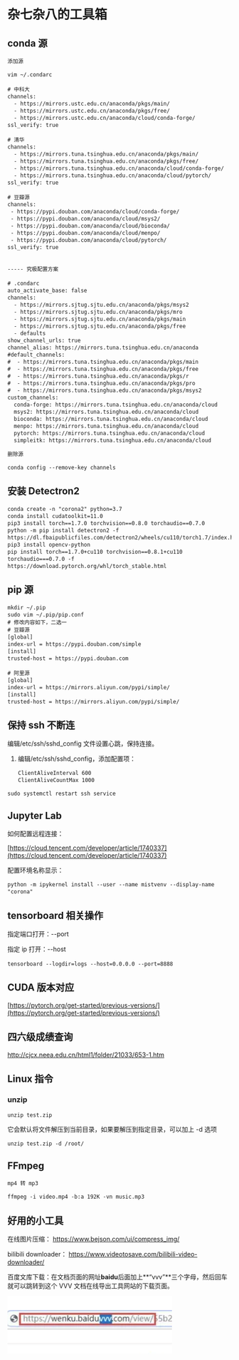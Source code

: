 # 杂七杂八的工具箱

## conda 源

`添加源`

```shell
vim ~/.condarc

# 中科大
channels:
  - https://mirrors.ustc.edu.cn/anaconda/pkgs/main/
  - https://mirrors.ustc.edu.cn/anaconda/pkgs/free/
  - https://mirrors.ustc.edu.cn/anaconda/cloud/conda-forge/
ssl_verify: true
  
# 清华
channels:
  - https://mirrors.tuna.tsinghua.edu.cn/anaconda/pkgs/main/
  - https://mirrors.tuna.tsinghua.edu.cn/anaconda/pkgs/free/
  - https://mirrors.tuna.tsinghua.edu.cn/anaconda/cloud/conda-forge/
  - https://mirrors.tuna.tsinghua.edu.cn/anaconda/cloud/pytorch/
ssl_verify: true
  
# 豆瓣源
channels:
 - https://pypi.douban.com/anaconda/cloud/conda-forge/
 - https://pypi.douban.com/anaconda/cloud/msys2/
 - https://pypi.douban.com/anaconda/cloud/bioconda/
 - https://pypi.douban.com/anaconda/cloud/menpo/
 - https://pypi.douban.com/anaconda/cloud/pytorch/
ssl_verify: true


----- 究极配置方案

# .condarc
auto_activate_base: false
channels:
  - https://mirrors.sjtug.sjtu.edu.cn/anaconda/pkgs/msys2
  - https://mirrors.sjtug.sjtu.edu.cn/anaconda/pkgs/mro
  - https://mirrors.sjtug.sjtu.edu.cn/anaconda/pkgs/main
  - https://mirrors.sjtug.sjtu.edu.cn/anaconda/pkgs/free
  - defaults
show_channel_urls: true
channel_alias: https://mirrors.tuna.tsinghua.edu.cn/anaconda
#default_channels:
#  - https://mirrors.tuna.tsinghua.edu.cn/anaconda/pkgs/main
#  - https://mirrors.tuna.tsinghua.edu.cn/anaconda/pkgs/free
#  - https://mirrors.tuna.tsinghua.edu.cn/anaconda/pkgs/r
#  - https://mirrors.tuna.tsinghua.edu.cn/anaconda/pkgs/pro
#  - https://mirrors.tuna.tsinghua.edu.cn/anaconda/pkgs/msys2
custom_channels:
  conda-forge: https://mirrors.tuna.tsinghua.edu.cn/anaconda/cloud
  msys2: https://mirrors.tuna.tsinghua.edu.cn/anaconda/cloud
  bioconda: https://mirrors.tuna.tsinghua.edu.cn/anaconda/cloud
  menpo: https://mirrors.tuna.tsinghua.edu.cn/anaconda/cloud
  pytorch: https://mirrors.tuna.tsinghua.edu.cn/anaconda/cloud
  simpleitk: https://mirrors.tuna.tsinghua.edu.cn/anaconda/cloud
```

`删除源`

```shell
conda config --remove-key channels
```

## 安装 Detectron2

```shell
conda create -n "corona2" python=3.7
conda install cudatoolkit=11.0
pip3 install torch==1.7.0 torchvision==0.8.0 torchaudio==0.7.0
python -m pip install detectron2 -f https://dl.fbaipublicfiles.com/detectron2/wheels/cu110/torch1.7/index.html
pip3 install opencv-python
pip install torch==1.7.0+cu110 torchvision==0.8.1+cu110 torchaudio===0.7.0 -f https://download.pytorch.org/whl/torch_stable.html
```

## pip 源

```shell
mkdir ~/.pip						
sudo vim ~/.pip/pip.conf  
# 修改内容如下，二选一		   
# 豆瓣源								   
[global]
index-url = https://pypi.douban.com/simple
[install]
trusted-host = https://pypi.douban.com

# 阿里源
[global]
index-url = https://mirrors.aliyun.com/pypi/simple/
[install]
trusted-host = https://mirrors.aliyun.com/pypi/simple/
```

## 保持 ssh 不断连

编辑/etc/ssh/sshd_config 文件设置心跳，保持连接。

1. 编辑/etc/ssh/sshd_config，添加配置项：

   ```plain
   ClientAliveInterval 600      
   ClientAliveCountMax 1000
   ```

```plain
sudo systemctl restart ssh service
```

## Jupyter Lab

如何配置远程连接：

[https://cloud.tencent.com/developer/article/1740337](https://cloud.tencent.com/developer/article/1740337)

配置环境名称显示：

```plain
python -m ipykernel install --user --name mistvenv --display-name "corona" 
```

## tensorboard 相关操作

指定端口打开：--port

指定 ip 打开：--host

`tensorboard --logdir=logs --host=0.0.0.0 --port=8888`

## CUDA 版本对应

[https://pytorch.org/get-started/previous-versions/](https://pytorch.org/get-started/previous-versions/)

## 四六级成绩查询

http://cjcx.neea.edu.cn/html1/folder/21033/653-1.htm

## Linux 指令

### unzip

```plain
unzip test.zip 
```

它会默认将文件解压到当前目录，如果要解压到指定目录，可以加上 -d 选项 

```plain
unzip test.zip -d /root/
```

## FFmpeg

`mp4 转 mp3`

```plain
ffmpeg -i video.mp4 -b:a 192K -vn music.mp3
```

## 好用的小工具

在线图片压缩： https://www.bejson.com/ui/compress_img/

bilibili downloader： https://www.videotosave.com/bilibili-video-downloader/

百度文库下载：在文档页面的网址**baidu**后面加上**“vvv”**三个字母，然后回车就可以跳转到这个 VVV 文档在线导出工具网站的下载页面。

![image-20211031101752349](image/20211031101753image-20211031101752349.png)









